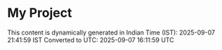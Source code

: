 # My Project

This content is dynamically generated in Indian Time (IST): 2025-09-07 21:41:59 IST
Converted to UTC: 2025-09-07 16:11:59 UTC
